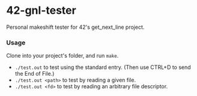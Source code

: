 # 42-gnl-tester
Personal makeshift tester for 42's get_next_line project.

### Usage
Clone into your project's folder, and run `make`.

- `./test.out` to test using the standard entry. (Then use CTRL+D to send the End of File.)
- `./test.out <path>` to test by reading a given file.
- `./test.out <fd>` to test by reading an arbitrary file descriptor.
